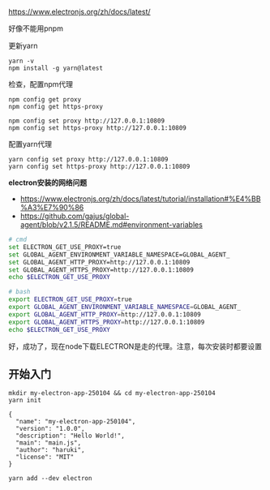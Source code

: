 https://www.electronjs.org/zh/docs/latest/


好像不能用pnpm

更新yarn
```
yarn -v
npm install -g yarn@latest
```

检查，配置npm代理
```
npm config get proxy
npm config get https-proxy

npm config set proxy http://127.0.0.1:10809
npm config set https-proxy http://127.0.0.1:10809
```

配置yarn代理
```
yarn config set proxy http://127.0.0.1:10809
yarn config set https-proxy http://127.0.0.1:10809
```

**electron安装的网络问题**
- https://www.electronjs.org/zh/docs/latest/tutorial/installation#%E4%BB%A3%E7%90%86
- https://github.com/gajus/global-agent/blob/v2.1.5/README.md#environment-variables
```sh
# cmd
set ELECTRON_GET_USE_PROXY=true
set GLOBAL_AGENT_ENVIRONMENT_VARIABLE_NAMESPACE=GLOBAL_AGENT_
set GLOBAL_AGENT_HTTP_PROXY=http://127.0.0.1:10809
set GLOBAL_AGENT_HTTPS_PROXY=http://127.0.0.1:10809
echo $ELECTRON_GET_USE_PROXY

# bash
export ELECTRON_GET_USE_PROXY=true
export GLOBAL_AGENT_ENVIRONMENT_VARIABLE_NAMESPACE=GLOBAL_AGENT_
export GLOBAL_AGENT_HTTP_PROXY=http://127.0.0.1:10809
export GLOBAL_AGENT_HTTPS_PROXY=http://127.0.0.1:10809
echo $ELECTRON_GET_USE_PROXY
```
好，成功了，现在node下载ELECTRON是走的代理。注意，每次安装时都要设置



## 开始入门
```
mkdir my-electron-app-250104 && cd my-electron-app-250104
yarn init
```

```
{
  "name": "my-electron-app-250104",
  "version": "1.0.0",
  "description": "Hello World!",
  "main": "main.js",
  "author": "haruki",
  "license": "MIT"
}
```

```
yarn add --dev electron
```
